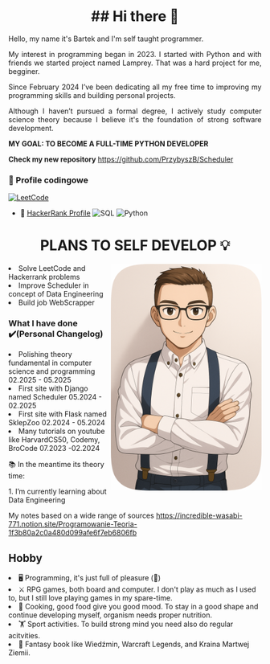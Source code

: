 <h1 id="header" align="center">## Hi there 👋</h1>
<p align="justify">Hello, my name it's Bartek and I'm self taught programmer.</p>
<p align="justify">My interest in programming began in 2023. I started with Python and with friends we started project named Lamprey. That was a hard project for me, begginer. </p>
<p align="justify">Since February 2024 I’ve been dedicating all my free time to improving my programming skills and building personal projects.</p>
<p align="justify">Although I haven’t pursued a formal degree, I actively study computer science theory because I believe it's the foundation of strong software development.</p>
<p align="justify"><b>MY GOAL: TO BECOME A FULL-TIME PYTHON DEVELOPER</b></p>

<b>Check my new repository</b>
https://github.com/PrzybyszB/Scheduler

### 🔗 Profile codingowe

[![LeetCode](https://leetcard.jacoblin.cool/ly4DFRPjQ2)](https://leetcode.com/ly4DFRPjQ2)

- 🧩 [HackerRank Profile](https://www.hackerrank.com/profile/bartass97)
![SQL](https://img.shields.io/badge/SQL-Gold★-FFD700?style=for-the-badge&logo=mysql&logoColor=black)
![Python](https://img.shields.io/badge/Python-Silver★★★-C0C0C0?style=for-the-badge&logo=python&logoColor=black)


<h1 align="center">PLANS TO SELF DEVELOP 💡</h1>
<img src="https://github.com/PrzybyszB/PrzybyszB/blob/main/Me1.png" align="right" width="300" alt="Your Image Description">
<li>Solve LeetCode and Hackerrank problems</li>
<li>Improve Scheduler in concept of Data Engineering</li>
<li>Build job WebScrapper</li>
<p></p>

<h3>What I have done ✔️(Personal Changelog)</h3>
<li>Polishing theory fundamental in computer science and programming 02.2025 - 05.2025</li>
<li>First site with Django named Scheduler 05.2024 - 02.2025</li> 
<li>First site with Flask named SklepZoo 02.2024 - 05.2024</li> 
<li>Many tutorials on youtube like HarvardCS50, Codemy, BroCode 07.2023 -02.2024</li> 
<p></p>
<p>📚 In the meantime its theory time:</p> 
<p>1. I’m currently learning about Data Engineering</p> 

My notes based on a wide range of sources https://incredible-wasabi-771.notion.site/Programowanie-Teoria-1f3b80a2c0a480d099afe6f7eb6806fb

<h2>Hobby</h2>
<li>🖥️ Programming, it's just full of pleasure (🐛)</li>
<li>⚔️ RPG games, both board and computer. I don't play as much as I used to, but I still love playing games in my spare-time.</li>
<li>🔪 Cooking, good food give you good mood. To stay in a good shape and continue developing myself, organism needs proper nutrition.</li>
<li>🏋️ Sport activities. To build strong mind you need also do regular acitvities.</li>
<li>📖 Fantasy book like Wiedźmin, Warcraft Legends, and Kraina Martwej Ziemii.</li>



<!--
**PrzybyszB/PrzybyszB** is a ✨ _special_ ✨ repository because its `README.md` (this file) appears on your GitHub profile.

Here are some ideas to get you started:

- 🔭 I’m currently working on ...
- 🌱 I’m currently learning ...
- 👯 I’m looking to collaborate on ...
- 🤔 I’m looking for help with ...
- 💬 Ask me about ...
- 📫 How to reach me: ...
- 😄 Pronouns: ...
- ⚡ Fun fact: ...
-->
